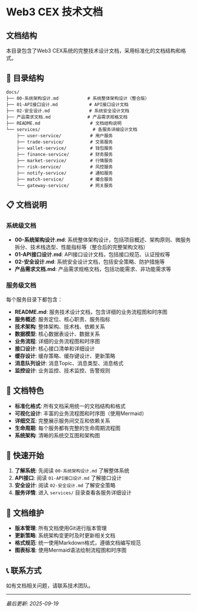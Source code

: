# Web3 CEX 技术文档

## 文档结构

本目录包含了Web3 CEX系统的完整技术设计文档，采用标准化的文档结构和格式。

## 📁 目录结构

```
docs/
├── 00-系统架构设计.md           # 系统整体架构设计（整合版）
├── 01-API接口设计.md            # API接口设计文档
├── 02-安全设计.md               # 系统安全设计文档
├── 产品需求文档.md              # 产品需求规格文档
├── README.md                   # 文档结构说明
└── services/                    # 各服务详细设计文档
    ├── user-service/           # 用户服务
    ├── trade-service/          # 交易服务
    ├── wallet-service/         # 钱包服务
    ├── finance-service/        # 财务服务
    ├── market-service/         # 行情服务
    ├── risk-service/           # 风控服务
    ├── notify-service/         # 通知服务
    ├── match-service/          # 撮合服务
    └── gateway-service/        # 网关服务
```

## 📋 文档说明

### 系统级文档
- **00-系统架构设计.md**: 系统整体架构设计，包括项目概述、架构原则、微服务拆分、技术栈选型、性能指标等（整合后的完整架构文档）
- **01-API接口设计.md**: API接口设计文档，包括接口规范、认证授权等
- **02-安全设计.md**: 系统安全设计文档，包括安全策略、防护措施等
- **产品需求文档.md**: 产品需求规格文档，包括功能需求、非功能需求等

### 服务级文档
每个服务目录下都包含：
- **README.md**: 服务技术设计文档，包含详细的业务流程图和时序图
- **服务概述**: 服务定位、核心职责、服务指标
- **技术架构**: 整体架构、技术栈、依赖关系
- **数据模型**: 核心数据表设计、数据关系
- **业务流程**: 详细的业务流程图和时序图
- **接口设计**: 核心接口清单和详细设计
- **缓存设计**: 缓存策略、缓存键设计、更新策略
- **消息队列设计**: 消息Topic、消息类型、消息格式
- **监控设计**: 业务监控、技术监控、告警规则

## 🎯 文档特色

- **标准化格式**: 所有文档采用统一的文档结构和格式
- **可视化设计**: 丰富的业务流程图和时序图（使用Mermaid）
- **详细交互**: 完整展示服务间交互和依赖关系
- **生命周期**: 每个服务都有完整的生命周期流程图
- **系统架构**: 清晰的系统交互图和架构图

## 🚀 快速开始

1. **了解系统**: 先阅读 `00-系统架构设计.md` 了解整体系统
2. **API接口**: 阅读 `01-API接口设计.md` 了解接口设计
3. **安全设计**: 阅读 `02-安全设计.md` 了解安全策略
4. **服务详情**: 进入 `services/` 目录查看各服务详细设计

## 📝 文档维护

- **版本管理**: 所有文档使用Git进行版本管理
- **更新策略**: 系统架构变更时及时更新相关文档
- **格式规范**: 统一使用Markdown格式，遵循文档编写规范
- **图表标准**: 使用Mermaid语法绘制流程图和时序图

## 📞 联系方式

如有文档相关问题，请联系技术团队。

---

*最后更新: 2025-09-19*